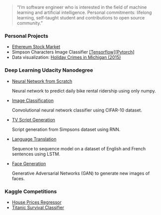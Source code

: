 > “I’m software engineer who is interested in the field of machine learning and artificial intelligence. Personal commitments: lifelong learning, self-taught student and contributions to open source community.”

### __Personal Projects__
* [Ethereum Stock Market](https://github.com/samuxiii/notebooks/blob/master/stock/Ethereum%20Stock.ipynb)
* Simpson Characters Image Classifier [\[Tensorflow\]](https://github.com/samuxiii/notebooks/blob/master/simpsons/Simpsons.ipynb)[[Pytorch]](https://github.com/samuxiii/notebooks/blob/master/simpsons/Simpsons-PyTorch.ipynb)
* Data visualization: [Holiday Crimes in Michigan (2015)](https://github.com/samuxiii/notebooks/blob/master/crimes/Holiday%20Crimes.ipynb)

### __Deep Learning Udacity Nanodegree__
* [Neural Network from Scratch](https://github.com/samuxiii/dlf/blob/master/p1/Your_first_neural_network.ipynb)

    Neural network to predict daily bike rental ridership using only numpy.

* [Image Classification](https://github.com/samuxiii/dlf/blob/master/p2/dlnd_image_classification.ipynb)

    Convolutional neural network classifier using CIFAR-10 dataset.

* [TV Script Generation](https://github.com/samuxiii/dlf/blob/master/p3/dlnd_tv_script_generation.ipynb)

    Script generation from Simpsons dataset using RNN.

* [Language Translation](https://github.com/samuxiii/dlf/blob/master/p4/dlnd_language_translation.ipynb)

    Sequence to sequence model on a dataset of English and French sentences using LSTM.

* [Face Generation](https://github.com/samuxiii/dlf/blob/master/p5/dlnd_face_generation.ipynb)

    Generative Adversarial Networks (GAN) to generate new images of faces.

### __Kaggle Competitions__

* [House Prices Regressor](https://github.com/samuxiii/notebooks/blob/master/houses/House%20Prices%20Clean.ipynb)
* [Titanic Survival Classifier](https://github.com/samuxiii/notebooks/blob/master/titanic/Titanic%20Survival%20Kaggle.ipynb)

